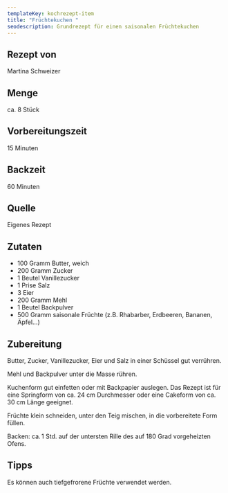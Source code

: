 ```yaml
---
templateKey: kochrezept-item
title: "Früchtekuchen "
seodescription: Grundrezept für einen saisonalen Früchtekuchen
---
```

## Rezept von
Martina Schweizer

## Menge
ca. 8 Stück

## Vorbereitungszeit
15 Minuten

## Backzeit
60 Minuten

## Quelle
Eigenes Rezept

## Zutaten
* 100 Gramm Butter, weich
* 200 Gramm Zucker
* 1 Beutel Vanillezucker
* 1 Prise Salz	
* 3 Eier	
* 200 Gramm Mehl
* 1 Beutel Backpulver
* 500 Gramm saisonale Früchte (z.B. Rhabarber, Erdbeeren, Bananen, Äpfel…)

## Zubereitung
Butter, Zucker, Vanillezucker, Eier und Salz in einer Schüssel gut verrühren.  

Mehl und Backpulver unter die Masse rühren. 

Kuchenform gut einfetten oder mit Backpapier auslegen. Das Rezept ist für eine Springform von ca. 24 cm Durchmesser oder eine Cakeform von ca. 30 cm Länge geeignet.

Früchte klein schneiden, unter den Teig mischen, in die vorbereitete Form füllen. 

Backen: ca. 1 Std. auf der untersten Rille des auf 180 Grad vorgeheizten Ofens. 

## Tipps
Es können auch tiefgefrorene Früchte verwendet werden.  